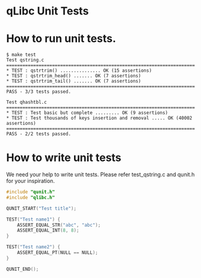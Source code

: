qLibc Unit Tests
================

# How to run unit tests.

```
$ make test
Test qstring.c
======================================================================
* TEST : qstrtrim() ............... OK (15 assertions)
* TEST : qstrtrim_head() ....... OK (7 assertions)
* TEST : qstrtrim_tail() ....... OK (7 assertions)
======================================================================
PASS - 3/3 tests passed.

Test qhashtbl.c
======================================================================
* TEST : Test basic but complete ......... OK (9 assertions)
* TEST : Test thousands of keys insertion and removal ..... OK (40002 assertions)
======================================================================
PASS - 2/2 tests passed.
```

# How to write unit tests

We need your help to write unit tests. Please refer test_qstring.c and qunit.h for your inspiration.

```C
#include "qunit.h"
#include "qlibc.h"

QUNIT_START("Test title");

TEST("Test name1") {
    ASSERT_EQUAL_STR("abc", "abc");
    ASSERT_EQUAL_INT(8, 8);
}

TEST("Test name2") {
    ASSERT_EQUAL_PT(NULL == NULL);
}

QUNIT_END();
```
